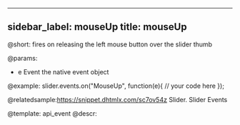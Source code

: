 
---
sidebar_label: mouseUp
title: mouseUp
---          

@short:
fires on releasing the left mouse button over the slider thumb

@params:
- e		Event		the native event object


@example:
slider.events.on("MouseUp", function(e){
    // your code here
});

@relatedsample:https://snippet.dhtmlx.com/sc7ov54z	Slider. Slider Events

@template: api_event
@descr:



